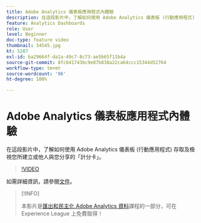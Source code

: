 ```yaml
---
title: Adobe Analytics 儀表板應用程式內體驗
description: 在這段影片中，了解如何使用 Adobe Analytics 儀表板 (行動應用程式) 存取及檢視您所建立或他人與您分享的「計分卡」。
feature: Analytics Dashboards
role: User
level: Beginner
doc-type: feature video
thumbnail: 34545.jpg
kt: 5287
exl-id: ba29664f-da1a-49c7-8c73-ae5b65f11b4a
source-git-commit: 8fc641743bc9e07b838a22ca64ccc15344d52764
workflow-type: tm+mt
source-wordcount: '96'
ht-degree: 100%

---
```


# Adobe Analytics 儀表板應用程式內體驗

在這段影片中，了解如何使用 Adobe Analytics 儀表板 (行動應用程式) 存取及檢視您所建立或他人與您分享的「計分卡」。

>[!VIDEO](https://video.tv.adobe.com/v/34545/?quality=12&learn=on)

如需詳細資訊，請參閱[文件](https://experienceleague.adobe.com/docs/analytics/analyze/mobapp/home.html?lang=zh-Hant)。

>[!INFO]
>
> 本影片是[匯出和民主化 Adobe Analytics 資料](https://experienceleague.adobe.com/?recommended=Analytics-A-1-2022.1.democratizing)課程的一部分，可在 Experience League 上免費取得！